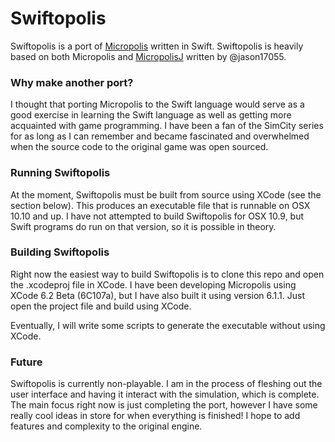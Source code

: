 Swiftopolis
===

Swiftopolis is a port of [Micropolis](https://code.google.com/p/micropolis/) written in Swift. Swiftopolis is heavily based on both 
Micropolis and [MicropolisJ](https://github.com/jason17055/micropolis-java) written by @jason17055.

### Why make another port?

I thought that porting Micropolis to the Swift language would serve as a good exercise in learning the Swift language as well as
getting more acquainted with game programming. I have been a fan of the SimCity series for as long as I can remember and became 
fascinated and overwhelmed when the source code to the original game was open sourced. 

### Running Swiftopolis

At the moment, Swiftopolis must be built from source using XCode (see the section below). This produces an executable file that is 
runnable on OSX 10.10 and up. I have not attempted to build Swiftopolis for OSX 10.9, but Swift programs do run on that version, so 
it is possible in theory.

### Building Swiftopolis

Right now the easiest way to build Swiftopolis is to clone this repo and open the .xcodeproj file in XCode. I have been developing 
Micropolis using XCode 6.2 Beta (6C107a), but I have also built it using version 6.1.1. Just open the project file and build using 
XCode.

Eventually, I will write some scripts to generate the executable without using XCode.

### Future

Swiftopolis is currently non-playable. I am in the process of fleshing out the user interface and having it interact with the 
simulation, which is complete. The main focus right now is just completing the port, however I have some really cool ideas in store 
for when everything is finished! I hope to add features and complexity to the original engine.
